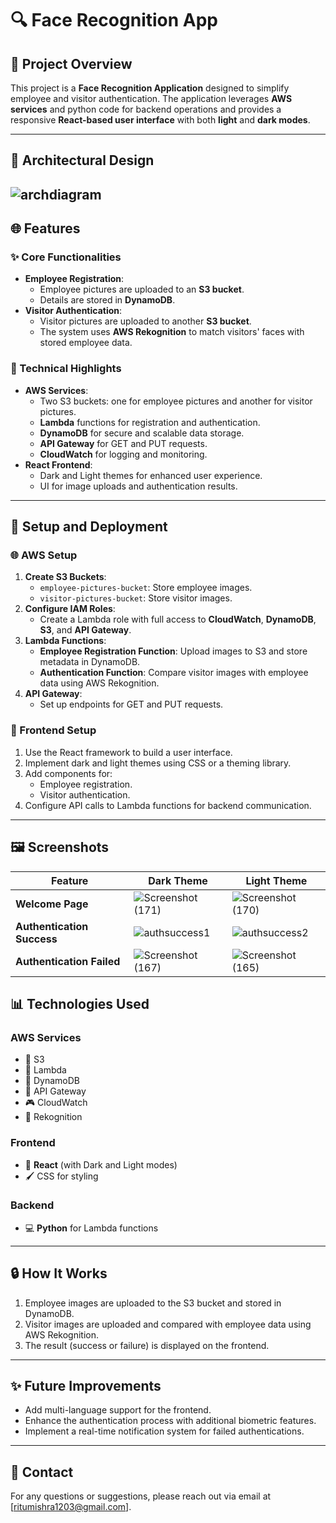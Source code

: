 # 🔍 Face Recognition App

## 🔄 Project Overview
This project is a **Face Recognition Application** designed to simplify employee and visitor authentication. The application leverages **AWS services** and python code for backend operations  and provides a responsive **React-based user interface** with both **light** and **dark modes**.

---
## 🔄 Architectural Design
![archdiagram](https://github.com/user-attachments/assets/8bb98663-3bd4-4eb7-88f4-6fd1e5237f6c)
---

## 🌐 Features

### ✨ Core Functionalities
- **Employee Registration**:
  - Employee pictures are uploaded to an **S3 bucket**.
  - Details are stored in **DynamoDB**.
- **Visitor Authentication**:
  - Visitor pictures are uploaded to another **S3 bucket**.
  - The system uses **AWS Rekognition** to match visitors' faces with stored employee data.

### 🔧 Technical Highlights
- **AWS Services**:
  - Two S3 buckets: one for employee pictures and another for visitor pictures.
  - **Lambda** functions for registration and authentication.
  - **DynamoDB** for secure and scalable data storage.
  - **API Gateway** for GET and PUT requests.
  - **CloudWatch** for logging and monitoring.
- **React Frontend**:
  - Dark and Light themes for enhanced user experience.
  - UI for image uploads and authentication results.

---

## 🚀 Setup and Deployment

### 🌐 AWS Setup
1. **Create S3 Buckets**:
   - `employee-pictures-bucket`: Store employee images.
   - `visitor-pictures-bucket`: Store visitor images.
2. **Configure IAM Roles**:
   - Create a Lambda role with full access to **CloudWatch**, **DynamoDB**, **S3**, and **API Gateway**.
3. **Lambda Functions**:
   - **Employee Registration Function**: Upload images to S3 and store metadata in DynamoDB.
   - **Authentication Function**: Compare visitor images with employee data using AWS Rekognition.
4. **API Gateway**:
   - Set up endpoints for GET and PUT requests.

### 🌳 Frontend Setup
1. Use the React framework to build a user interface.
2. Implement dark and light themes using CSS or a theming library.
3. Add components for:
   - Employee registration.
   - Visitor authentication.
4. Configure API calls to Lambda functions for backend communication.

---

## 🖼 Screenshots

| **Feature**               | **Dark Theme**                                 | **Light Theme**                                |
|---------------------------|-----------------------------------------------|-----------------------------------------------|
| **Welcome Page**          | ![Screenshot (171)](https://github.com/user-attachments/assets/caf9bd9b-dc42-4134-9c67-67ebfa7064e2)| ![Screenshot (170)](https://github.com/user-attachments/assets/0ed9f4b9-ab2c-4931-be51-3f4aaa5cc2ad)|
| **Authentication Success**| ![authsuccess1](https://github.com/user-attachments/assets/d90132db-f24d-438c-949f-816d7e54c461)| ![authsuccess2](https://github.com/user-attachments/assets/53f52425-54c2-49fb-9692-a749fa77295e)|
| **Authentication Failed** |![Screenshot (167)](https://github.com/user-attachments/assets/49739a33-73fe-49e2-be30-6720977fe686)| ![Screenshot (165)](https://github.com/user-attachments/assets/0317bd73-73ac-4a9c-a489-e4b9ba8e352e)|

## 📊 Technologies Used

### AWS Services
- 🛂 S3
- 🔄 Lambda
- 🔐 DynamoDB
- 🏫 API Gateway
- 🎮 CloudWatch
- 👀 Rekognition

### Frontend
- 🔬 **React** (with Dark and Light modes)
- 🖌️ CSS for styling

### Backend
- 💻 **Python** for Lambda functions

---

## 🔒 How It Works
1. Employee images are uploaded to the S3 bucket and stored in DynamoDB.
2. Visitor images are uploaded and compared with employee data using AWS Rekognition.
3. The result (success or failure) is displayed on the frontend.

---

## ✨ Future Improvements
- Add multi-language support for the frontend.
- Enhance the authentication process with additional biometric features.
- Implement a real-time notification system for failed authentications.

---

## 📧 Contact
For any questions or suggestions, please reach out via email at [ritumishra1203@gmail.com].
